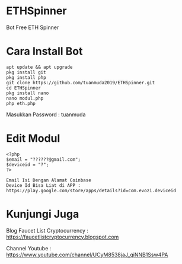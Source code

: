 # ETHSpinner
Bot Free ETH Spinner

# Cara Install Bot
	apt update && apt upgrade
	pkg install git
	pkg install php
	git clone https://github.com/tuanmuda2019/ETHSpinner.git
	cd ETHSpinner
	pkg install nano
	nano modul.php
	php eth.php


Masukkan Password : tuanmuda

# Edit Modul
	<?php
	$email = "??????@gmail.com";
	$deviceid = "?";
	?>
	
	Email Isi Dengan Alamat Coinbase
	Device Id Bisa Liat di APP : https://play.google.com/store/apps/details?id=com.evozi.deviceid
	
# Kunjungi Juga

Blog Faucet List Cryptocurrency : https://faucetlistcryptocurrency.blogspot.com


Channel Youtube : https://www.youtube.com/channel/UCyM8538jaJ_qiNNB1Ssw4PA
